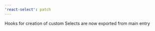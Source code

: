 ```yaml
---
'react-select': patch
---
```


Hooks for creation of custom Selects are now exported from main entry
